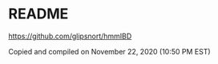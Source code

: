 # README 
https://github.com/glipsnort/hmmIBD

Copied and compiled on November 22, 2020 (10:50 PM EST)
